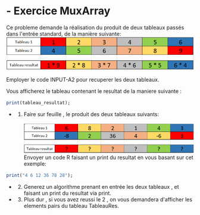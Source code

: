 # - Exercice MuxArray

Ce probleme demande la réalisation du produit de deux tableaux passés dans l'entrée standard, de la manière suivante:
![Alt text](/exemple2MuxArray.PNG)

Employer le code INPUT-A2 pour recuperer les deux tableaux.

Vous afficherez le tableau contenant le resultat de la maniere suivante : 
```R
print(tableau_resultat);
```


+ 1) Faire sur feuille , le produit des deux tableaux suivants:
<br/><br/>
![Alt text](/exempleExo1MuxArray.PNG)
Envoyer un code R faisant un print du resultat en vous basant sur cet exemple:
```R
print("4 6 12 36 78 28");
```


+ 2) Generez un algorithme prenant en entrée les deux tableaux , et faisant un print du resultat via print.

+ 3) Plus dur , si vous avez reussi le 2 , on vous demandera d'afficher les elements pairs du tableau TableauRes.

